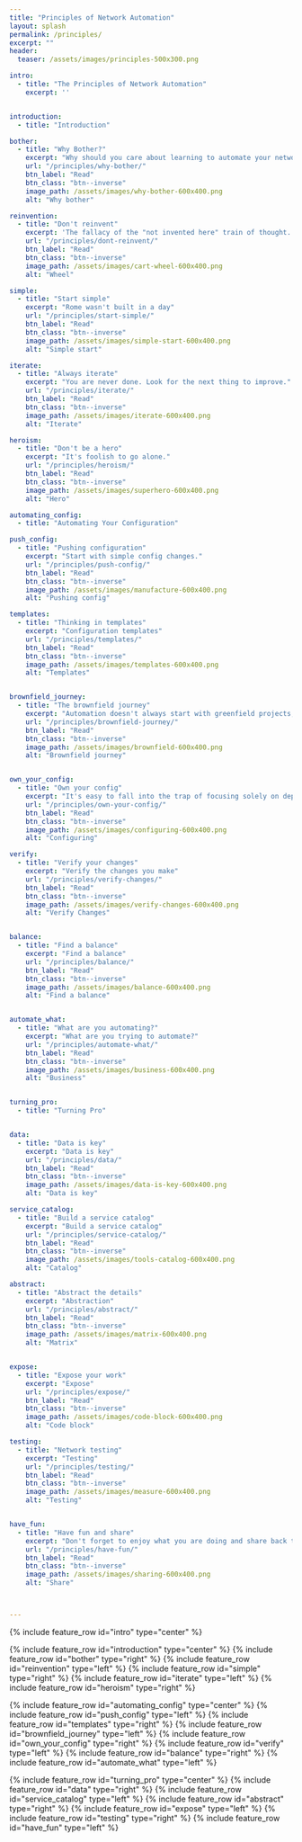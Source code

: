 ```yaml
---
title: "Principles of Network Automation"
layout: splash
permalink: /principles/
excerpt: ""
header:
  teaser: /assets/images/principles-500x300.png

intro:
  - title: "The Principles of Network Automation"
    excerpt: ''


introduction:
  - title: "Introduction"

bother:
  - title: "Why Bother?"
    excerpt: "Why should you care about learning to automate your network? Aside from the fact that it's more fun, less error prone and faster. Knowing how to do this will increase your value within your current organization, or your next one. The flip side of is that if you don't know how to configure without the cli, your value might be end of life."
    url: "/principles/why-bother/"
    btn_label: "Read"
    btn_class: "btn--inverse"
    image_path: /assets/images/why-bother-600x400.png
    alt: "Why bother"

reinvention:
  - title: "Don't reinvent"
    excerpt: 'The fallacy of the "not invented here" train of thought.'
    url: "/principles/dont-reinvent/"
    btn_label: "Read"
    btn_class: "btn--inverse"
    image_path: /assets/images/cart-wheel-600x400.png
    alt: "Wheel"

simple:
  - title: "Start simple"
    excerpt: "Rome wasn't built in a day"
    url: "/principles/start-simple/"
    btn_label: "Read"
    btn_class: "btn--inverse"
    image_path: /assets/images/simple-start-600x400.png
    alt: "Simple start"

iterate:
  - title: "Always iterate"
    excerpt: "You are never done. Look for the next thing to improve."
    url: "/principles/iterate/"
    btn_label: "Read"
    btn_class: "btn--inverse"
    image_path: /assets/images/iterate-600x400.png
    alt: "Iterate"

heroism:
  - title: "Don't be a hero"
    excerpt: "It's foolish to go alone."
    url: "/principles/heroism/"
    btn_label: "Read"
    btn_class: "btn--inverse"
    image_path: /assets/images/superhero-600x400.png
    alt: "Hero"

automating_config:
  - title: "Automating Your Configuration"

push_config:
  - title: "Pushing configuration"
    excerpt: "Start with simple config changes."
    url: "/principles/push-config/"
    btn_label: "Read"
    btn_class: "btn--inverse"
    image_path: /assets/images/manufacture-600x400.png
    alt: "Pushing config"

templates:
  - title: "Thinking in templates"
    excerpt: "Configuration templates"
    url: "/principles/templates/"
    btn_label: "Read"
    btn_class: "btn--inverse"
    image_path: /assets/images/templates-600x400.png
    alt: "Templates"


brownfield_journey:
  - title: "The brownfield journey"
    excerpt: "Automation doesn't always start with greenfield projects, how do you automate your current environment?"
    url: "/principles/brownfield-journey/"
    btn_label: "Read"
    btn_class: "btn--inverse"
    image_path: /assets/images/brownfield-600x400.png
    alt: "Brownfield journey"


own_your_config:
  - title: "Own your config"
    excerpt: "It's easy to fall into the trap of focusing solely on deployment and sending configuration to your switches and routers. In order to be in complete control you must own your entire configuration. This means that instead of focusing on config lines you want on the devices you need to be the master of how the devices actually are configured."
    url: "/principles/own-your-config/"
    btn_label: "Read"
    btn_class: "btn--inverse"
    image_path: /assets/images/configuring-600x400.png
    alt: "Configuring"

verify:
  - title: "Verify your changes"
    excerpt: "Verify the changes you make"
    url: "/principles/verify-changes/"
    btn_label: "Read"
    btn_class: "btn--inverse"
    image_path: /assets/images/verify-changes-600x400.png
    alt: "Verify Changes"


balance:
  - title: "Find a balance"
    excerpt: "Find a balance"
    url: "/principles/balance/"
    btn_label: "Read"
    btn_class: "btn--inverse"
    image_path: /assets/images/balance-600x400.png
    alt: "Find a balance"


automate_what:
  - title: "What are you automating?"
    excerpt: "What are you trying to automate?"
    url: "/principles/automate-what/"
    btn_label: "Read"
    btn_class: "btn--inverse"
    image_path: /assets/images/business-600x400.png
    alt: "Business"


turning_pro:
  - title: "Turning Pro"


data:
  - title: "Data is key"
    excerpt: "Data is key"
    url: "/principles/data/"
    btn_label: "Read"
    btn_class: "btn--inverse"
    image_path: /assets/images/data-is-key-600x400.png
    alt: "Data is key"

service_catalog:
  - title: "Build a service catalog"
    excerpt: "Build a service catalog"
    url: "/principles/service-catalog/"
    btn_label: "Read"
    btn_class: "btn--inverse"
    image_path: /assets/images/tools-catalog-600x400.png
    alt: "Catalog"

abstract:
  - title: "Abstract the details"
    excerpt: "Abstraction"
    url: "/principles/abstract/"
    btn_label: "Read"
    btn_class: "btn--inverse"
    image_path: /assets/images/matrix-600x400.png
    alt: "Matrix"


expose:
  - title: "Expose your work"
    excerpt: "Expose"
    url: "/principles/expose/"
    btn_label: "Read"
    btn_class: "btn--inverse"
    image_path: /assets/images/code-block-600x400.png
    alt: "Code block"

testing:
  - title: "Network testing"
    excerpt: "Testing"
    url: "/principles/testing/"
    btn_label: "Read"
    btn_class: "btn--inverse"
    image_path: /assets/images/measure-600x400.png
    alt: "Testing"


have_fun:
  - title: "Have fun and share"
    excerpt: "Don't forget to enjoy what you are doing and share back to the community."
    url: "/principles/have-fun/"
    btn_label: "Read"
    btn_class: "btn--inverse"
    image_path: /assets/images/sharing-600x400.png
    alt: "Share"



---
```


{% include feature_row id="intro" type="center" %}

{% include feature_row id="introduction" type="center" %}
{% include feature_row id="bother" type="right" %}
{% include feature_row id="reinvention" type="left" %}
{% include feature_row id="simple" type="right" %}
{% include feature_row id="iterate" type="left" %}
{% include feature_row id="heroism" type="right" %}

{% include feature_row id="automating_config" type="center" %}
{% include feature_row id="push_config" type="left" %}
{% include feature_row id="templates" type="right" %}
{% include feature_row id="brownfield_journey" type="left" %}
{% include feature_row id="own_your_config" type="right" %}
{% include feature_row id="verify" type="left" %}
{% include feature_row id="balance" type="right" %}
{% include feature_row id="automate_what" type="left" %}

{% include feature_row id="turning_pro" type="center" %}
{% include feature_row id="data" type="right" %}
{% include feature_row id="service_catalog" type="left" %}
{% include feature_row id="abstract" type="right" %}
{% include feature_row id="expose" type="left" %}
{% include feature_row id="testing" type="right" %}
{% include feature_row id="have_fun" type="left" %}
